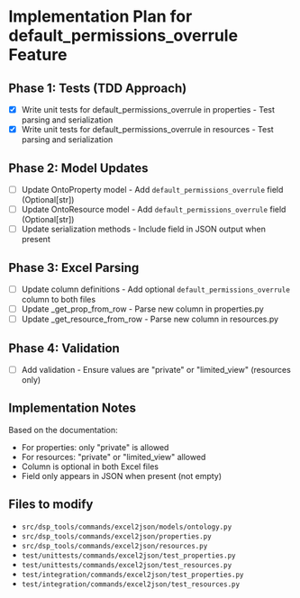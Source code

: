 # Implementation Plan for default_permissions_overrule Feature

## Phase 1: Tests (TDD Approach)

- [x] Write unit tests for default_permissions_overrule in properties - Test parsing and serialization
- [x] Write unit tests for default_permissions_overrule in resources - Test parsing and serialization  

## Phase 2: Model Updates

- [ ] Update OntoProperty model - Add `default_permissions_overrule` field (Optional[str])
- [ ] Update OntoResource model - Add `default_permissions_overrule` field (Optional[str])
- [ ] Update serialization methods - Include field in JSON output when present

## Phase 3: Excel Parsing

- [ ] Update column definitions - Add optional `default_permissions_overrule` column to both files
- [ ] Update _get_prop_from_row - Parse new column in properties.py
- [ ] Update _get_resource_from_row - Parse new column in resources.py

## Phase 4: Validation

- [ ] Add validation - Ensure values are "private" or "limited_view" (resources only)

## Implementation Notes

Based on the documentation:

- For properties: only "private" is allowed  
- For resources: "private" or "limited_view" allowed
- Column is optional in both Excel files
- Field only appears in JSON when present (not empty)

## Files to modify

- `src/dsp_tools/commands/excel2json/models/ontology.py`
- `src/dsp_tools/commands/excel2json/properties.py`
- `src/dsp_tools/commands/excel2json/resources.py`
- `test/unittests/commands/excel2json/test_properties.py`
- `test/unittests/commands/excel2json/test_resources.py`
- `test/integration/commands/excel2json/test_properties.py`
- `test/integration/commands/excel2json/test_resources.py`
